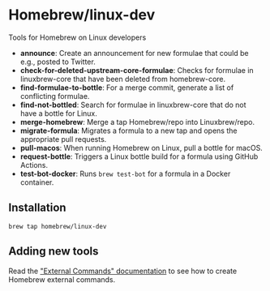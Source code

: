 # Homebrew/linux-dev

Tools for Homebrew on Linux developers

+ **announce**: Create an announcement for new formulae that could be e.g., posted to Twitter.
+ **check-for-deleted-upstream-core-formulae**: Checks for formulae in linuxbrew-core that have been deleted from homebrew-core.
+ **find-formulae-to-bottle**: For a merge commit, generate a list of conflicting formulae.
+ **find-not-bottled**: Search for formulae in linuxbrew-core that do not have a bottle for Linux.
+ **merge-homebrew**: Merge a tap Homebrew/repo into Linuxbrew/repo.
+ **migrate-formula**: Migrates a formula to a new tap and opens the appropriate pull requests.
+ **pull-macos**: When running Homebrew on Linux, pull a bottle for macOS.
+ **request-bottle**: Triggers a Linux bottle build for a formula using GitHub Actions.
+ **test-bot-docker**: Runs `brew test-bot` for a formula in a Docker container.

## Installation

```
brew tap homebrew/linux-dev
```

## Adding new tools

Read the ["External Commands" documentation](https://docs.brew.sh/External-Commands) to see how to create Homebrew external commands.

